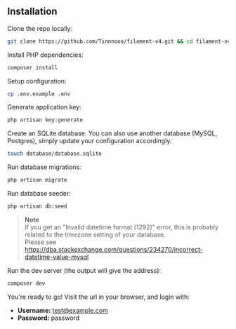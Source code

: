 ## Installation

Clone the repo locally:

```sh
git clone https://github.com/Tinnnooo/filament-v4.git && cd filament-v4
```

Install PHP dependencies:

```sh
composer install
```

Setup configuration:

```sh
cp .env.example .env
```

Generate application key:

```sh
php artisan key:generate
```

Create an SQLite database. You can also use another database (MySQL, Postgres), simply update your configuration accordingly.

```sh
touch database/database.sqlite
```

Run database migrations:

```sh
php artisan migrate
```

Run database seeder:

```sh
php artisan db:seed
```

> **Note**  
> If you get an "Invalid datetime format (1292)" error, this is probably related to the timezone setting of your database.  
> Please see https://dba.stackexchange.com/questions/234270/incorrect-datetime-value-mysql

Run the dev server (the output will give the address):

```sh
composer dev
```

You're ready to go! Visit the url in your browser, and login with:

-   **Username:** test@example.com
-   **Password:** password
